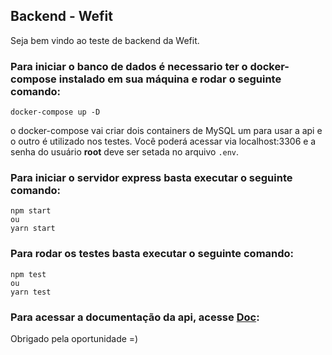 ## Backend - Wefit

Seja bem vindo ao teste de backend da Wefit.

### Para iniciar o banco de dados é necessario ter o docker-compose instalado em sua máquina e rodar o seguinte comando:

    docker-compose up -D

o docker-compose vai criar dois containers de MySQL um para usar a api e o outro é utilizado nos testes. Você poderá acessar via localhost:3306 e a senha do usuário **root** deve ser setada no arquivo `.env`.

### Para iniciar o servidor express basta executar o seguinte comando:

    npm start
    ou
    yarn start

### Para rodar os testes basta executar o seguinte comando:

    npm test
    ou
    yarn test

### Para acessar a documentação da api, acesse [Doc](http://localhost:4568/doc):

Obrigado pela oportunidade =)
